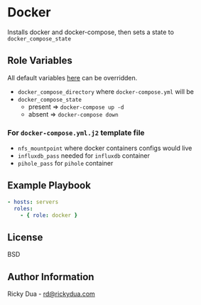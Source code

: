 # Docker

Installs docker and docker-compose, then sets a state to `docker_compose_state`

## Role Variables

All default variables [here](./defaults/main.yml) can be overridden.

- `docker_compose_directory` where `docker-compose.yml` will be
- `docker_compose_state`
  - present => `docker-compose up -d`
  - absent => `docker-compose down`

### For `docker-compose.yml.j2` template file

- `nfs_mountpoint` where docker containers configs would live
- `influxdb_pass` needed for `influxdb` container
- `pihole_pass` for `pihole` container

## Example Playbook

```yml
- hosts: servers
  roles:
    - { role: docker }
```

## License

BSD

## Author Information

Ricky Dua - rd@rickydua.com
